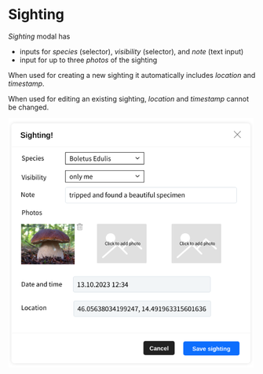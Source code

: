 # Sighting

*Sighting* modal has 
  - inputs for *species* (selector), *visibility* (selector), and *note* (text input)
  - input for up to three *photos* of the sighting
  
When used for creating a new sighting it automatically includes *location* and *timestamp*.

When used for editing an existing sighting, *location* and *timestamp* cannot be changed.

<img src="sighting.png" alt="sighting" width="500"/>
